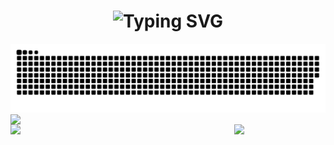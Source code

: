 
<h1 align="center">
    <img src="https://readme-typing-svg.demolab.com?font=Fira+Code&pause=1000&center=true&vCenter=true&width=435&lines=console.log('welcome')" alt="Typing SVG" />
</h1>
<picture align="center">
  <source media="(prefers-color-scheme: dark)" srcset="https://raw.githubusercontent.com/LHabc-me/LHabc-me/output/github-contribution-grid-snake-dark.svg">
  <source media="(prefers-color-scheme: light)" srcset="https://raw.githubusercontent.com/LHabc-me/LHabc-me/output/github-contribution-grid-snake.svg">
  <img alt="github contribution grid snake animation" src="https://raw.githubusercontent.com/LHabc-me/LHabc-me/output/github-contribution-grid-snake.svg">
</picture>
<div align="center">
    <img class="img1 horizon-center" 
         src="https://github-readme-activity-graph.cyclic.app/graph?username=LHabc-me&theme=tokyo-night"
         style="display: block;border: 0;margin: 0;">
    <img class="img2" 
         src="https://github-readme-stats.vercel.app/api?username=LHabc-me&count_private=true&theme=radical"
         align="left"
         width=64%
         style="border: 0;margin: 0;"
         >
    <img class="img3" 
         src="https://github-readme-stats.vercel.app/api/top-langs/?username=LHabc-me"
         align="right"
         width=29%
         style="border: 0;margin: 0;">
</div>
